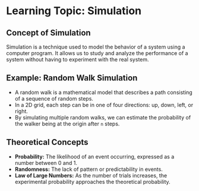 # Learning Topic: Simulation

## Concept of Simulation
Simulation is a technique used to model the behavior of a system using a computer program. It allows us to study and analyze the performance of a system without having to experiment with the real system.

## Example: Random Walk Simulation
- A random walk is a mathematical model that describes a path consisting of a sequence of random steps.
- In a 2D grid, each step can be in one of four directions: up, down, left, or right.
- By simulating multiple random walks, we can estimate the probability of the walker being at the origin after `n` steps.

## Theoretical Concepts
- **Probability:** The likelihood of an event occurring, expressed as a number between 0 and 1.
- **Randomness:** The lack of pattern or predictability in events.
- **Law of Large Numbers:** As the number of trials increases, the experimental probability approaches the theoretical probability.
